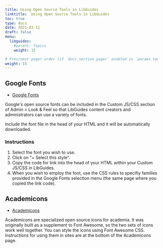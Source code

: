 ```yaml
---
title: Using Open Source Tools in LibGuides
linktitle:  Using Open Source Tools in LibGuides
toc: true
type: docs
date: 2021-03-11
draft: false
menu:
  libguides:
    #parent: Topics
    weight: 15

# Prev/next pager order (if `docs_section_pager` enabled in `params.toml`)
weight: 15
---
```




## Google Fonts

* [Google Fonts](https://fonts.google.com/)

Google's open source fonts can be included in the Custom JS/CSS section of Admin > Look & Feel so that LibGuides content creators and administrators can use a variety of fonts.

Include the font file in the head of your HTML and it will be automatically downloaded.

### Instructions

1. Select the font you wish to use.
2. Click on "+ Select this style".
3. Copy the code for link into the head of your HTML within your Custom JS/CSS in LibGuides.
4. When you wish to employ the font, use the CSS rules to specifiy families provided in the Google Fonts selection menu (the same page where you copied the link code).

## Academicons

* [Academicons](https://jpswalsh.github.io/academicons/)

Academicons are specialized open source icons for academia. It was originally built as a supplement to Font Awesome, so the two sets of icons work well together. You can style the icons using Font Awesome CSS. Instructions for using them in sites are at the bottom of the Academicons page.


